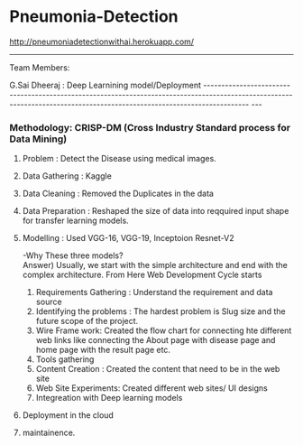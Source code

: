 # Pneumonia-Detection
http://pneumoniadetectionwithai.herokuapp.com/

----------------------------------------------------------------------------------------------------------------------------------------------------------------------           

Team Members:                                                                                                                                 

G.Sai Dheeraj : Deep Learnining model/Deployment                                                                                                                               ------------------------------------------------------------------------------------------------------------------------------------------------------------------------ ---                                                                                                                                                                                           
### Methodology: CRISP-DM  (Cross Industry Standard process for Data Mining)
  1) Problem : Detect the Disease using medical images.
  2) Data Gathering : Kaggle 
  3) Data Cleaning : Removed the Duplicates in the data
  4) Data Preparation : Reshaped the size of data into reqquired input shape for transfer learning models.
  5) Modelling : Used VGG-16, VGG-19, Inceptoion Resnet-V2                                                                                                                                                                                         


     -Why These three models?                                                                                                                                                                                         
     Answer) Usually, we start with the simple architecture and end with the complex architecture.
                                                                                                                                                                                        From Here Web Development Cycle starts 
     1) Requirements Gathering : Understand the requirement and data source
     2) Identifying the problems : The hardest problem is Slug size and the future scope of the project.  
     3) Wire Frame work: Created the flow chart for connecting hte different web links like connecting the About page with disease page and home page with the result page etc.
     4) Tools gathering
     5) Content Creation : Created the content that need to be in the web site
     6) Web Site Experiments: Created different web sites/ UI designs
     7) Integreation with Deep learning models                                                                                                                                       
   6) Deployment in the cloud
   7) maintainence.
